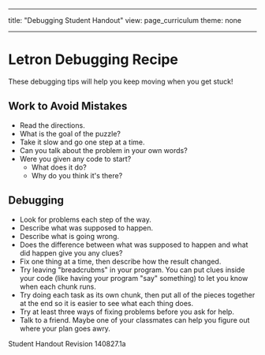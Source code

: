 * * *

title: "Debugging Student Handout" view: page_curriculum theme: none

* * *

# Letron Debugging Recipe

These debugging tips will help you keep moving when you get stuck!

## Work to Avoid Mistakes

  * Read the directions.
  * What is the goal of the puzzle?
  * Take it slow and go one step at a time.
  * Can you talk about the problem in your own words?
  * Were you given any code to start? 
      * What does it do?
      * Why do you think it's there?

## Debugging

  * Look for problems each step of the way.
  * Describe what was supposed to happen.
  * Describe what is going wrong.
  * Does the difference between what was supposed to happen and what did happen give you any clues?
  * Fix one thing at a time, then describe how the result changed.
  * Try leaving "breadcrubms" in your program. You can put clues inside your code (like having your program "say" something) to let you know when each chunk runs.
  * Try doing each task as its own chunk, then put all of the pieces together at the end so it is easier to see what each thing does.
  * Try at least three ways of fixing problems before you ask for help.
  * Talk to a friend. Maybe one of your classmates can help you figure out where your plan goes awry.

Student Handout Revision 140827.1a